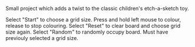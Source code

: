 Small project which adds a twist to the classic children's etch-a-sketch toy.

Select "Start" to choose a grid size. Press and hold left mouse to colour, release to stop colouring. 
Select "Reset" to clear board and choose grid size again.
Select "Random" to randomly occupy board. Must have previouly selected a grid size.
